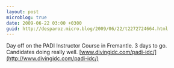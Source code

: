 ```yaml
---
layout: post
microblog: true
date: 2009-06-22 03:00 +0300
guid: http://desparoz.micro.blog/2009/06/22/t2272724664.html
---
```

Day off on the PADI Instructor Course in Fremantle. 3 days to go. Candidates doing really well. [www.divingidc.com/padi-idc/](http://www.divingidc.com/padi-idc/)
